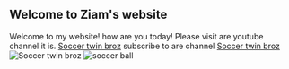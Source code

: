 ## Welcome to Ziam's website

Welcome to my website! how are you today! 
Please visit are youtube channel it is.    [Soccer twin broz](https://www.youtube.com/channel/UCFJSP38ayhrl5xLAOIanhug) 
subscribe to are channel [Soccer twin broz](https://www.youtube.com/channel/UCFJSP38ayhrl5xLAOIanhug)
![Soccer twin broz](https://yt3.ggpht.com/a/AGF-l78WHRc__LXMHwSggPcsLGHkRBcnuZIKoQXGHA=s900-c-k-c0xffffffff-no-rj-mo)
![soccer ball](https://www.euractiv.com/wp-content/uploads/sites/2/2014/05/soccer_ball.jpeg)

